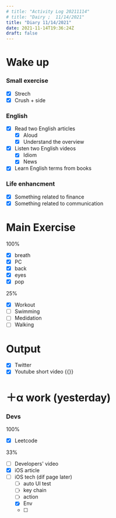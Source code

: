 ```yaml
---
# title: "Activity Log 20211114"
# title: "Dairy ;  11/14/2021"
title: "Diary 11/14/2021"  
date: 2021-11-14T19:36:24Z
draft: false
---
```


# Wake up

### Small exercise

- [x]  Strech
- [x]  Crush + side

### English

- [x]  Read two English articles
    - [x]  Aloud
    - [x]  Understand the overview
- [x]  Listen two English videos
    - [x]  Idiom
    - [x]  News
- [x]  Learn English terms from books

### Life enhancment

- [x]  Something related to finance
- [x]  Something related to communication

# Main Exercise

100%

- [x]  breath
- [x]  PC
- [x]  back
- [x]  eyes
- [x]  pop

25%

- [x]  Workout
- [ ]  Swimming
- [ ]  Medidation
- [ ]  Walking

# Output

- [x]  Twitter
- [x]  Youtube short video {{<youtube En4StFJZraM>}}

# ＋α work (yesterday)

### Devs

100%

- [x]  Leetcode

33%

- [ ]  Developers' video
- [x]  iOS article
- [ ]  iOS tech (dif page later)
    - [ ]  auto UI test
    - [ ]  key chain
    - [ ]  action
    - [x]  Env
    - [ ]